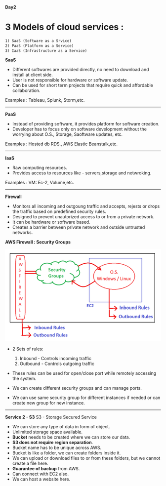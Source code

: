 
**Day2** 


# 3 Models of cloud services : 		
	1) SaaS	(Software as a Srvice)
	2) PaaS	(Platform as a Service)
	3) IaaS (Infrastructure as a Service)


**SaaS**
	
- Different softwares are provided directly, no need to download and install at client side.
- User is not responsible for hardware or software update.
- Can be used for short term projects that require quick and affordable collaboration. 

Examples : 
	Tableau, 
	Splunk,
	Storm,etc.

---

**PaaS**

- Instead of providing software, it provides platform for software creation.
- Developer has to focus only on software development without the worrying about O.S., Storage, Saoftware updates, etc.

Examples :
	Hosted db RDS.,
	AWS Elastic Beanstalk,etc.

---


**IaaS**

- Raw computing resources.
- Provides access to resources like - servers,storage and netwroking.

Examples :
	VM: Ec-2,
	Volume,etc.

---

**Firewall**

- Monitors all incoming and outgoung traffic and accepts, rejests or drops the traffic based on predefined security rules.
- Designed to prevent unautorized access to or from a private network.
- It can be hardware or software based.
- Creates a barrier between private network and outside untrusted networks.


**AWS Firewall : Security Groups**

![Security group](images/sec_group.png)

- 2 Sets of rules:
	1. Inbound	    - Controls incoming traffic
	2. Outbound  - Controls outgoing traffic 

- These rules can be used for open/close port while remotely accessing the system.
- We can create different security groups and can manage ports.
- We can use same security group for different instances if needed or can create new group for new instance.


---

**Service 2 - S3** 
S3 - Storage Secured Service
 
- We can store any type of data in form of object.
- Unlimited storage space available.
- **Bucket** needs to be created where we can store our data.
- **S3 does not require region separation**.
- Bucket name has to be unique across AWS.
- Bucket is like a folder, we can create folders inside it.
- We can upload or download files to or from these folders, but we cannot create a file here.
- **Guarantee of backup** from AWS.
- Can connect with EC2 also.
- We can host a website here.




